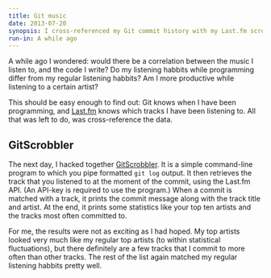 ```yaml
---
title: Git music
date: 2013-07-20
synopsis: I cross-referenced my Git commit history with my Last.fm scrobbles.
run-in: A while ago
---
```


A while ago I wondered: would there be a correlation between the music I
listen to, and the code I write? Do my listening habbits while
programming differ from my regular listening habbits? Am I more
productive while listening to a certain artist?

This should be easy enough to find out: Git knows when I have been
programming, and [Last.fm](http://last.fm) knows which tracks I have
been listening to. All that was left to do, was cross-reference the
data.

GitScrobbler
------------

The next day, I hacked together
[GitScrobbler](https://github.com/ruud-v-a/gitscrobbler). It is a
simple command-line program to which you pipe formatted `git log`
output. It then retrieves the track that you listened to at the moment
of the commit, using the Last.fm API. (An API-key is required to use the
program.) When a commit is matched with a track, it prints the commit
message along with the track title and artist. At the end, it prints
some statistics like your top ten artists and the tracks most often
committed to.

For me, the results were not as exciting as I had hoped. My top artists
looked very much like my regular top artists (to within statistical
fluctuations), but there definitely are a few tracks that I commit to
more often than other tracks. The rest of the list again matched my
regular listening habbits pretty well.


